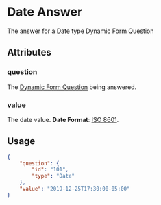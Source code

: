 # Date Answer <Badge text="object" vertical="middle" />
The answer for a [Date](./df-question-type/#date) type Dynamic Form Question

## Attributes
### question <Badge text="object" vertical="middle"/>
The [Dynamic Form Question](./df-question) being answered.

### value <Badge text="string" vertical="middle" />
The date value. **Date Format**: [ISO 8601](https://en.wikipedia.org/wiki/ISO_8601).

## Usage
``` json
{
    "question": {
        "id": "101",
        "type": "Date"
    },
    "value": "2019-12-25T17:30:00-05:00"   
}
```